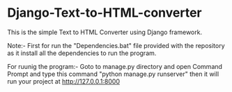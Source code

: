 # Django-Text-to-HTML-converter
This is the simple Text to HTML Converter using Django framework.

Note:- First for run the "Dependencies.bat" file provided with the repository as it install all the dependencies to run the program.

For ruunig the program:-
Goto to manage.py directory and open Command Prompt and type this command "python manage.py runserver" then it will run your project at http://127.0.0.1:8000
